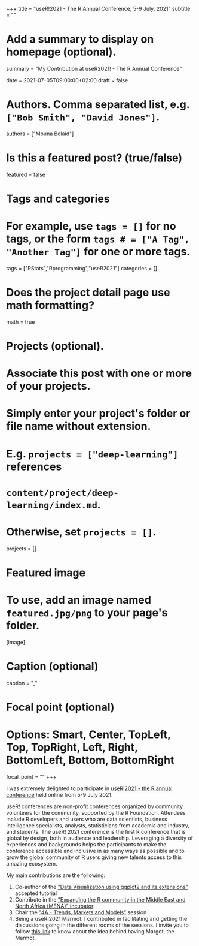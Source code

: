 +++
title = "useR!2021 - The R Annual Conference, 5-9 July, 2021"
subtitle = ""

# Add a summary to display on homepage (optional).
summary = "My Contribution at useR2021! - The R Annual Conference"

date = 2021-07-05T09:00:00+02:00
draft = false

# Authors. Comma separated list, e.g. `["Bob Smith", "David Jones"]`.
authors = ["Mouna Belaid"]

# Is this a featured post? (true/false)
featured = false

# Tags and categories
# For example, use `tags = []` for no tags, or the form `tags # = ["A Tag", "Another Tag"]` for one or more tags.
tags = ["RStats","Rprogramming","useR2021"]
categories = []

# Does the project detail page use math formatting?
math = true

# Projects (optional).
#   Associate this post with one or more of your projects.
#   Simply enter your project's folder or file name without extension.
#   E.g. `projects = ["deep-learning"]` references 
#   `content/project/deep-learning/index.md`.
#   Otherwise, set `projects = []`.
projects = []

# Featured image
# To use, add an image named `featured.jpg/png` to your page's folder. 
[image]
  # Caption (optional)
  caption = "[ ]()"

  # Focal point (optional)
  # Options: Smart, Center, TopLeft, Top, TopRight, Left, Right, BottomLeft, Bottom, BottomRight
  focal_point = ""
+++

I was extremely delighted to participate in [useR!2021 - the R annual conference](https://user2021.r-project.org/) held online from 5-9 July 2021.

useR! conferences are non-profit conferences organized by community volunteers for the community, supported by the R Foundation. Attendees include R developers and users who are data scientists, business intelligence specialists, analysts, statisticians from academia and industry, and students. The useR! 2021 conference is the first R conference that is global by design, both in audience and leadership. Leveraging a diversity of experiences and backgrounds helps the participants to make the conference accessible and inclusive in as many ways as possible and to grow the global community of R users giving new talents access to this amazing ecosystem.

My main contributions are the following:

1. Co-author of the ["Data Visualization using ggplot2 and its extensions"](https://www.conftool.org/user2021/index.php?page=browseSessions&form_session=1#paperID300) accepted tutorial
2. Contribute in the ["Expanding the R community in the Middle East and North 
Africa (MENA)" incubator](https://docs.google.com/presentation/d/1ZZsIUKYyy0lGxd7IsZfFYsatwH9dK5qqr2_o9t9vL5k/edit#slide=id.gda9faf73b9_0_0)
3. Chair the ["4A - Trends, Markets and Models"](https://www.youtube.com/watch?v=Kkjkny94dgU&list=PL4IzsxWztPdmHhzrXDAOpq4zS_peAVty2&index=5) session
4. Being a useR!2021 Marmot. I contributed in facilitating and getting the discussions going in the different rooms of the sessions. I invite you to follow [this link](https://user2021.r-project.org/blog/2020/11/26/welcome-margot-the-marmot/) to know about the idea behind having Margot, the Marmot.






